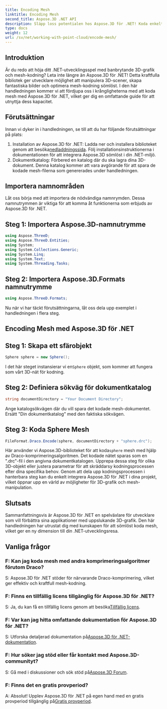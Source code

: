 ```yaml
---
title: Encoding Mesh
linktitle: Encoding Mesh
second_title: Aspose.3D .NET API
description: Släpp loss potentialen hos Aspose.3D för .NET! Koda enkelt 3D-nät med Draco-komprimering. Lyft din .NET-utveckling med fantastiska bilder.
type: docs
weight: 12
url: /sv/net/working-with-point-cloud/encode-mesh/
---
```

## Introduktion
Är du redo att höja ditt .NET-utvecklingsspel med banbrytande 3D-grafik och mesh-kodning? Leta inte längre än Aspose.3D för .NET! Detta kraftfulla bibliotek ger utvecklare möjlighet att manipulera 3D-scener, skapa fantastiska bilder och optimera mesh-kodning sömlöst. I den här handledningen kommer vi att fördjupa oss i krångligheterna med att koda mesh med Aspose.3D för .NET, vilket ger dig en omfattande guide för att utnyttja dess kapacitet.
## Förutsättningar
Innan vi dyker in i handledningen, se till att du har följande förutsättningar på plats:
1.  Installation av Aspose.3D för .NET: Ladda ner och installera biblioteket genom att besöka[nedladdningssida](https://releases.aspose.com/3d/net/). Följ installationsinstruktionerna i dokumentationen för att integrera Aspose.3D sömlöst i din .NET-miljö.
2. Dokumentkatalog: Förbered en katalog där du ska lagra dina 3D-dokument. Denna katalog kommer att vara avgörande för att spara de kodade mesh-filerna som genererades under handledningen.
## Importera namnområden
Låt oss börja med att importera de nödvändiga namnrymden. Dessa namnutrymmen är viktiga för att komma åt funktionerna som erbjuds av Aspose.3D för .NET.
## Steg 1: Importera Aspose.3D-namnutrymme
```csharp
using Aspose.ThreeD;
using Aspose.ThreeD.Entities;
using System;
using System.Collections.Generic;
using System.Linq;
using System.Text;
using System.Threading.Tasks;
```
## Steg 2: Importera Aspose.3D.Formats namnutrymme
```csharp
using Aspose.ThreeD.Formats;
```
Nu när vi har täckt förutsättningarna, låt oss dela upp exemplet i handledningen i flera steg.
## Encoding Mesh med Aspose.3D för .NET
## Steg 1: Skapa ett sfärobjekt
```csharp
Sphere sphere = new Sphere();
```
 I det här steget instansierar vi en`Sphere` objekt, som kommer att fungera som vårt 3D-nät för kodning.
## Steg 2: Definiera sökväg för dokumentkatalog
```csharp
string documentDirectory = "Your Document Directory";
```
Ange katalogsökvägen där du vill spara det kodade mesh-dokumentet. Ersätt "Din dokumentkatalog" med den faktiska sökvägen.
## Steg 3: Koda Sphere Mesh
```csharp
FileFormat.Draco.Encode(sphere, documentDirectory + "sphere.drc");
```
 Här använder vi Aspose.3D-biblioteket för att koda`sphere` mesh med hjälp av Draco-komprimeringsalgoritmen. Det kodade nätet sparas som en ".drc"-fil i den angivna dokumentkatalogen.
Upprepa dessa steg för olika 3D-objekt eller justera parametrar för att skräddarsy kodningsprocessen efter dina specifika behov.
Genom att dela upp kodningsprocessen i hanterbara steg kan du enkelt integrera Aspose.3D för .NET i dina projekt, vilket öppnar upp en värld av möjligheter för 3D-grafik och mesh-manipulation.
## Slutsats
Sammanfattningsvis är Aspose.3D för .NET en spelväxlare för utvecklare som vill förbättra sina applikationer med uppslukande 3D-grafik. Den här handledningen har utrustat dig med kunskapen för att sömlöst koda mesh, vilket ger en ny dimension till din .NET-utvecklingsresa.
## Vanliga frågor

### F: Kan jag koda mesh med andra komprimeringsalgoritmer förutom Draco?
S: Aspose.3D för .NET stöder för närvarande Draco-komprimering, vilket ger effektiv och kraftfull mesh-kodning.
### F: Finns en tillfällig licens tillgänglig för Aspose.3D för .NET?
 S: Ja, du kan få en tillfällig licens genom att besöka[Tillfällig licens](https://purchase.aspose.com/temporary-license/).
### F: Var kan jag hitta omfattande dokumentation för Aspose.3D för .NET?
 S: Utforska detaljerad dokumentation på[Aspose.3D för .NET-dokumentation](https://reference.aspose.com/3d/net/).
### F: Hur söker jag stöd eller får kontakt med Aspose.3D-communityt?
S: Gå med i diskussioner och sök stöd på[Aspose.3D Forum](https://forum.aspose.com/c/3d/18).
### F: Finns det en gratis provperiod?
 A: Absolut! Upplev Aspose.3D för .NET på egen hand med en gratis provperiod tillgänglig på[Gratis provperiod](https://releases.aspose.com/).